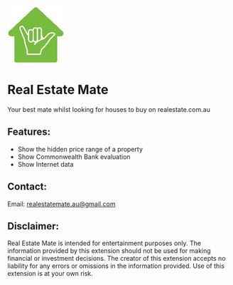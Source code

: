 ![logo](/logo/logo-128.png)

# Real Estate Mate

Your best mate whilst looking for houses to buy on realestate.com.au

## Features:

- Show the hidden price range of a property
- Show Commonwealth Bank evaluation
- Show Internet data

## Contact:

Email: [realestatemate.au@gmail.com](mailto:realestatemate.au@gmail.com)

## Disclaimer:

Real Estate Mate is intended for entertainment purposes only. The information provided by this extension should not be used for making financial or investment decisions. The creator of this extension accepts no liability for any errors or omissions in the information provided. Use of this extension is at your own risk.
